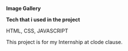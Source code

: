 **Image Gallery**

**Tech that i used in the project**

HTML, CSS, JAVASCRIPT

This project is for my Internship at clode clause. 
